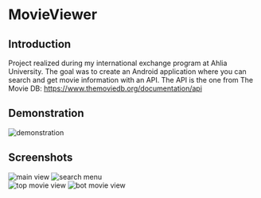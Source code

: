 # MovieViewer
## Introduction
Project realized during my international exchange program at Ahlia University. The goal was to create an Android application where you can search and get movie information with an API.
The API is the one from The Movie DB: https://www.themoviedb.org/documentation/api

## Demonstration
![demonstration](https://raw.githubusercontent.com/aveldocquin/MovieViewer/master/docs/images/demonstration.gif)

## Screenshots
![main view](https://raw.githubusercontent.com/aveldocquin/MovieViewer/master/docs/images/main_view.png)
![search menu](https://raw.githubusercontent.com/aveldocquin/MovieViewer/master/docs/images/search_menu.png)  
![top movie view](https://raw.githubusercontent.com/aveldocquin/MovieViewer/master/docs/images/top_movie_view.png)
![bot movie view](https://raw.githubusercontent.com/aveldocquin/MovieViewer/master/docs/images/bot_movie_view.png)